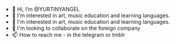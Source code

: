 - 👋 Hi, I’m @YURTINYANGEL
- 👀 I'm interested in art, music education and learning languages.
- 🌱 I'm interested in art, music education and learning languages.
- 💞️ I'm looking to collaborate on the foreign company
- 📫 How to reach me - in the telegram or tmblr
